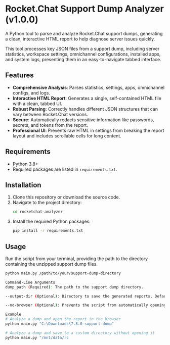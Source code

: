 # Rocket.Chat Support Dump Analyzer (v1.0.0)

A Python tool to parse and analyze Rocket.Chat support dumps, generating a clean, interactive HTML report to help diagnose server issues quickly.

This tool processes key JSON files from a support dump, including server statistics, workspace settings, omnichannel configurations, installed apps, and system logs, presenting them in an easy-to-navigate tabbed interface.

## Features

- **Comprehensive Analysis**: Parses statistics, settings, apps, omnichannel configs, and logs.
- **Interactive HTML Report**: Generates a single, self-contained HTML file with a clean, tabbed UI.
- **Robust Parsing**: Correctly handles different JSON structures that can vary between Rocket.Chat versions.
- **Secure**: Automatically redacts sensitive information like passwords, secrets, and tokens from the report.
- **Professional UI**: Prevents raw HTML in settings from breaking the report layout and includes scrollable cells for long content.

## Requirements

- Python 3.8+
- Required packages are listed in `requirements.txt`.

## Installation

1.  Clone this repository or download the source code.
2.  Navigate to the project directory:
    ```bash
    cd rocketchat-analyzer
    ```
3.  Install the required Python packages:
    ```bash
    pip install -r requirements.txt
    ```

## Usage

Run the script from your terminal, providing the path to the directory containing the unzipped support dump files.

```bash
python main.py /path/to/your/support-dump-directory

Command-Line Arguments
dump_path (Required): The path to the support dump directory.

--output-dir (Optional): Directory to save the generated reports. Defaults to a reports/ folder in the project directory.

--no-browser (Optional): Prevents the script from automatically opening the HTML report in your web browser.

Example
# Analyze a dump and open the report in the browser
python main.py "C:\Downloads\7.8.0-support-dump"

# Analyze a dump and save to a custom directory without opening it
python main.py "/mnt/data/rc
